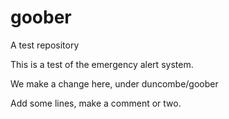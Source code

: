 goober
======

A test repository

This is a test of the emergency alert system.

We make a change here, under duncombe/goober

Add some lines, make a comment or two.



